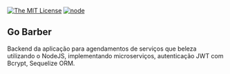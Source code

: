 [![The MIT License](https://img.shields.io/badge/license-MIT-orange.svg?style=flat-square)](http://opensource.org/licenses/MIT) [![node](https://img.shields.io/node/v/package.svg?style=flat-square)]()

## Go Barber

Backend da aplicação para agendamentos de serviços que beleza utilizando o NodeJS, implementando microserviços, autenticação JWT com Bcrypt, Sequelize ORM.
